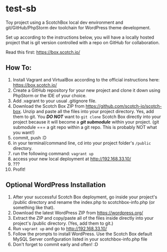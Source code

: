 # test-sb

Toy project using a ScotchBox local dev environment and git/GitHub/PhpStorm dev toolchain for WordPress theme development.

Set up according to the instructions below, you will have a locally hosted project that is git version controlled with a repo on GitHub for collaboration.

Read this first:
https://box.scotch.io/

## How To:
1. Install Vagrant and VirtualBox according to the official instructions here: https://box.scotch.io/
2. Create a GitHub repository for your new project and clone it down using PhpStorm or the IDE of your choice.
3. Add .vagrant to your usual .gitignore file.
4. Download the Scotch Box ZIP from https://github.com/scotch-io/scotch-box. Unzip and paste all the files into your project directory. Yes, add them to git. You ***DO NOT*** want to `git clone` Scotch Box directly into your project because it will become a ***git submodule*** within your project. (git submodule === a git repo within a git repo. This is probably NOT what you want!)
5. commit, push :D
6. in your terminal/command line, cd into your project folder's `/public` directory.
7. run the following command: `vagrant up`
8. access your new local deployment at http://192.168.33.10/
9. ???
10. Profit!

## Optional WordPress Installation
1. After your successful Scotch Box deployment, go inside your project's /public directory and rename the index.php to scotchbox-info.php (or something like that).
2. Download the latest WordPress ZIP from https://wordpress.org/
3. Extract the ZIP and copy/paste all of the files inside directly into your project's /public directory. (Yes, add them to git.)
4. Run `vagrant up` and go to http://192.168.33.10/
5. Follow the prompts to install WordPress. Use the Scotch Box default MySQL Server configuration listed in your scotchbox-info.php file
6. Don't forget to commit early and often! :D